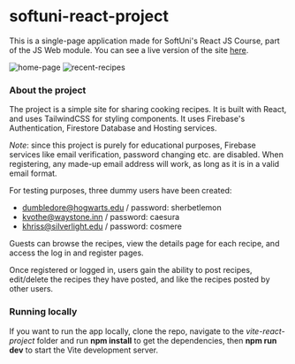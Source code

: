 # softuni-react-project
This is a single-page application made for SoftUni's React JS Course, part of the JS Web module.
You can see a live version of the site [here](https://softuni-react-spa-project.web.app/).

![home-page](https://github.com/user-attachments/assets/06a59f6a-ff86-4bd1-b2ed-0e3daf88da94)
![recent-recipes](https://github.com/user-attachments/assets/69d301f0-ed87-4e97-bd9a-9dbbfe45d7e6)

### About the project
The project is a simple site for sharing cooking recipes. It is built with React, and uses TailwindCSS for styling components. It uses Firebase's Authentication, Firestore Database and Hosting services.

*Note*: since this project is purely for educational purposes, Firebase services like email verification, password changing etc. are disabled. When registering, any made-up email address will work, as long as it is in a valid email format.


For testing purposes, three dummy users have been created:
 - dumbledore@hogwarts.edu / password: sherbetlemon
 - kvothe@waystone.inn / password: caesura
 - khriss@silverlight.edu / password: cosmere

Guests can browse the recipes, view the details page for each recipe, and access the log in and register pages. 

Once registered or logged in, users gain the ability to post recipes, edit/delete the recipes they have posted, and like the recipes posted by other users.

### Running locally
If you want to run the app locally, clone the repo, navigate to the *vite-react-project* folder and run **npm install** to get the dependencies, then **npm run dev** to start the Vite development server.
